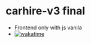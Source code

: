 # carhire-v3 final
- Frontend only with js vanila
- [![wakatime](https://wakatime.com/badge/user/9d2db4cf-fab5-4ac9-859f-30c94a617589/project/f9ea9438-0656-4e62-a686-d55f71347bb2.svg?style=plastic)](https://wakatime.com/badge/user/9d2db4cf-fab5-4ac9-859f-30c94a617589/project/f9ea9438-0656-4e62-a686-d55f71347bb2)
